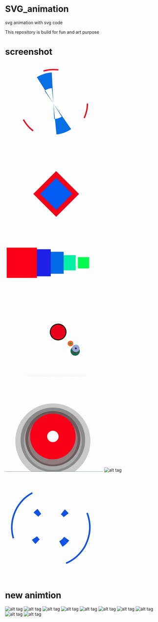 # SVG_animation
svg animation with svg code

This repository is build for fun and art purpose  
# screenshot

![alt tag](https://github.com/kusha-b-k/SVG_animation/blob/master/output/a.gif)
![alt tag](https://github.com/kusha-b-k/SVG_animation/blob/master/output/b.gif)
![alt tag](https://github.com/kusha-b-k/SVG_animation/blob/master/output/c.gif)
![alt tag](https://github.com/kusha-b-k/SVG_animation/blob/master/output/cc.gif)
![alt tag](https://github.com/kusha-b-k/SVG_animation/blob/master/output/dd.gif)
![alt tag](https://github.com/kusha-b-k/SVG_animation/blob/master/output/ggs.gif)
![alt tag](https://github.com/kusha-b-k/SVG_animation/blob/master/output/kk.gif)

# new animtion

 ![alt tag](https://cdn.rawgit.com/kusha-b-k/SVG_animation/8aa10eba/SVG%20animation/apple_watch.svg)
 ![alt tag](https://cdn.rawgit.com/kusha-b-k/SVG_animation/6934496b/SVG%20animation/dollar.svg)
 ![alt tag](https://cdn.rawgit.com/kusha-b-k/SVG_animation/912aa49a/SVG%20animation/gamil.svg)
 ![alt tag](https://cdn.rawgit.com/kusha-b-k/SVG_animation/912aa49a/SVG%20animation/google.svg)
![alt tag](https://cdn.rawgit.com/kusha-b-k/SVG_animation/102915fd/SVG%20animation/tiger_anim.svg)
 ![alt tag](https://cdn.rawgit.com/kusha-b-k/SVG_animation/912aa49a/SVG%20animation/modi.svg)
 ![alt tag](https://cdn.rawgit.com/kusha-b-k/SVG_animation/912aa49a/SVG%20animation/apple%20inc.svg)
 ![alt tag](https://cdn.rawgit.com/kusha-b-k/SVG_animation/912aa49a/SVG%20animation/Target.svg)
 ![alt tag](https://cdn.rawgit.com/kusha-b-k/SVG_animation/912aa49a/SVG%20animation/suse.svg)
 ![alt tag](https://cdn.rawgit.com/kusha-b-k/SVG_animation/ff84c9b9/SVG%20animation/Loading_anim.svg)
  
